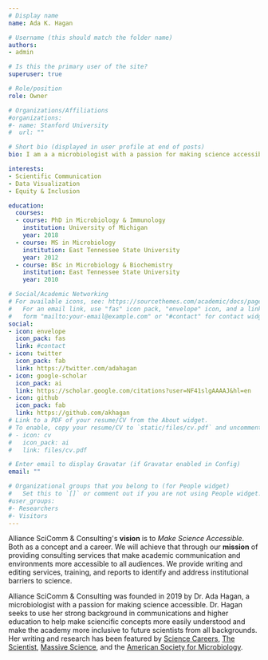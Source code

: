 ```yaml
---
# Display name
name: Ada K. Hagan

# Username (this should match the folder name)
authors:
- admin

# Is this the primary user of the site?
superuser: true

# Role/position
role: Owner

# Organizations/Affiliations
#organizations:
#- name: Stanford University
#  url: ""

# Short bio (displayed in user profile at end of posts)
bio: I am a a microbiologist with a passion for making science accessible. I hope to use my background in communications and higher education to help make sciencific concepts more easily understood and make the academy more inclusive to future scientists from all backgrounds.

interests:
- Scientific Communication
- Data Visualization
- Equity & Inclusion

education:
  courses:
  - course: PhD in Microbiology & Immunology
    institution: University of Michigan
    year: 2018
  - course: MS in Microbiology
    institution: East Tennessee State University
    year: 2012
  - course: BSc in Microbiology & Biochemistry
    institution: East Tennessee State University
    year: 2010

# Social/Academic Networking
# For available icons, see: https://sourcethemes.com/academic/docs/page-builder/#icons
#   For an email link, use "fas" icon pack, "envelope" icon, and a link in the
#   form "mailto:your-email@example.com" or "#contact" for contact widget.
social:
- icon: envelope
  icon_pack: fas
  link: #contact
- icon: twitter
  icon_pack: fab
  link: https://twitter.com/adahagan
- icon: google-scholar
  icon_pack: ai
  link: https://scholar.google.com/citations?user=NF41slgAAAAJ&hl=en
- icon: github
  icon_pack: fab
  link: https://github.com/akhagan
# Link to a PDF of your resume/CV from the About widget.
# To enable, copy your resume/CV to `static/files/cv.pdf` and uncomment the lines below.
# - icon: cv
#   icon_pack: ai
#   link: files/cv.pdf

# Enter email to display Gravatar (if Gravatar enabled in Config)
email: ""

# Organizational groups that you belong to (for People widget)
#   Set this to `[]` or comment out if you are not using People widget.
#user_groups:
#- Researchers
#- Visitors
---
```

Alliance SciComm & Consulting's **vision** is to _Make Science Accessible_. Both as a concept and a career. We will achieve that through our **mission** of providing consulting services that make academic communication and environments more accessible to all audiences. We provide writing and editing services, training, and reports to identify and address institutional barriers to science.

Alliance SciComm & Consulting was founded in 2019 by Dr. Ada Hagan, a microbiologist with a passion for making science accessible. Dr. Hagan seeks to use her strong background in communications and higher education to help make sciencific concepts more easily understood and make the academy more inclusive to future scientists from all backgrounds. Her writing and research has been featured by [Science Careers](https://www.sciencemag.org/careers/2019/11/departmental-seminar-speakers-should-better-reflect-trainee-diversity), [The Scientist](https://www.the-scientist.com/news-opinion/qa--myth-debunkers-take-aim-at-microbiology-lore-66036), [Massive Science](https://massivesci.com/articles/cephalopods-are-forcing-us-to-rethink-what-it-means-to-be-colorblind/), and the [American Society for Microbiology](https://www.asm.org/Biographies/Ada-Hagan).
